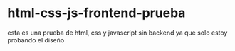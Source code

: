# html-css-js-frontend-prueba
esta es una prueba de html, css y javascript sin backend ya que solo estoy probando el diseño
